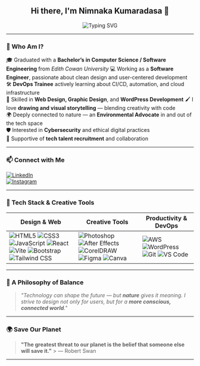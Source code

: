 <h2 align="center">Hi there, I'm Nimnaka Kumaradasa 🌿</h2>

<p align="center">
  <img src="https://readme-typing-svg.demolab.com?font=Fira+Code&weight=500&size=22&duration=4000&pause=1000&color=32CD32&center=true&vCenter=true&width=500&lines=Frontend+Developer;Web+Designer;Environmental+Activist;Software+Enthusiast;Cybersecurity+Advocate;DevOps+Trainee" alt="Typing SVG" />
</p>

---

### 🌱 Who Am I?

🎓 Graduated with a **Bachelor’s in Computer Science / Software Engineering** from *Edith Cowan University* 💻 Working as a **Software Engineer**, passionate about clean design and user-centered development  
🛠️ **DevOps Trainee** actively learning about CI/CD, automation, and cloud infrastructure  
🎨 Skilled in **Web Design, Graphic Design**, and **WordPress Development** 🖌️ I love **drawing and visual storytelling** — blending creativity with code  
🌍 Deeply connected to nature — an **Environmental Advocate** in and out of the tech space  
🛡️ Interested in **Cybersecurity** and ethical digital practices  
👥 Supportive of **tech talent recruitment** and collaboration  

---

### 📫 Connect with Me

[![LinkedIn](https://img.shields.io/badge/LinkedIn-Connect-blue?logo=linkedin&style=flat-square)](https://www.linkedin.com/in/nimnaka-kumaradasa-07283923a/)  
[![Instagram](https://img.shields.io/badge/Instagram-Follow-critical?logo=instagram&style=flat-square)](https://www.instagram.com/nimnaka.kumaradasa/)

---

### 🎨 Tech Stack & Creative Tools

| Design & Web | Creative Tools | Productivity & DevOps |
|--------------|----------------|--------------|
| ![HTML5](https://img.shields.io/badge/HTML5-E34F26?style=flat-square&logo=html5&logoColor=white) ![CSS3](https://img.shields.io/badge/CSS3-1572B6?style=flat-square&logo=css3&logoColor=white) ![JavaScript](https://img.shields.io/badge/JavaScript-F7DF1E?style=flat-square&logo=javascript&logoColor=black) ![React](https://img.shields.io/badge/React-61DAFB?style=flat-square&logo=react&logoColor=black) ![Vite](https://img.shields.io/badge/Vite-646CFF?style=flat-square&logo=vite&logoColor=white) ![Bootstrap](https://img.shields.io/badge/Bootstrap-7952B3?style=flat-square&logo=bootstrap&logoColor=white) ![Tailwind CSS](https://img.shields.io/badge/Tailwind_CSS-06B6D4?style=flat-square&logo=tailwindcss&logoColor=white) | ![Photoshop](https://img.shields.io/badge/Photoshop-31A8FF?style=flat-square&logo=adobephotoshop&logoColor=black) ![After Effects](https://img.shields.io/badge/After%20Effects-9999FF?style=flat-square&logo=adobeaftereffects&logoColor=black) ![CorelDRAW](https://img.shields.io/badge/CorelDRAW-00B5B3?style=flat-square&logo=coreldraw&logoColor=black) ![Figma](https://img.shields.io/badge/Figma-F24E1E?style=flat-square&logo=figma&logoColor=white) ![Canva](https://img.shields.io/badge/Canva-00C4CC?style=flat-square&logo=canva&logoColor=white) | ![AWS](https://img.shields.io/badge/AWS-232F3E?style=flat-square&logo=amazon-aws&logoColor=white) ![WordPress](https://img.shields.io/badge/WordPress-21759B?style=flat-square&logo=wordpress&logoColor=white) ![Git](https://img.shields.io/badge/Git-F05032?style=flat-square&logo=git&logoColor=white) ![VS Code](https://img.shields.io/badge/VS%20Code-007ACC?style=flat-square&logo=visual-studio-code&logoColor=white) |

---

### 🌿 A Philosophy of Balance

> _"Technology can shape the future — but **nature** gives it meaning. I strive to design not only for users, but for a **more conscious, connected world**."_

---

### 🌍 Save Our Planet

> **"The greatest threat to our planet is the belief that someone else will save it."** > — Robert Swan

---
